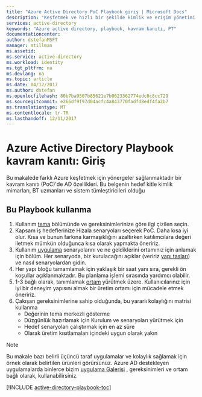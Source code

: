 ```yaml
---
title: "Azure Active Directory PoC Playbook giriş | Microsoft Docs"
description: "Keşfetmek ve hızlı bir şekilde kimlik ve erişim yönetimi senaryoları uygulayan"
services: active-directory
keywords: "Azure active directory, playbook, kavram kanıtı, PT"
documentationcenter: 
author: dstefanMSFT
manager: mtillman
ms.assetid: 
ms.service: active-directory
ms.workload: identity
ms.tgt_pltfrm: na
ms.devlang: na
ms.topic: article
ms.date: 04/12/2017
ms.author: dstefan
ms.openlocfilehash: 80b7ba9507b85621e7b0623362774edc0c8cc729
ms.sourcegitcommit: e266df9f97d04acfc4a843770fadfd8edf4fa2b7
ms.translationtype: MT
ms.contentlocale: tr-TR
ms.lasthandoff: 12/11/2017
---
```

# <a name="azure-active-directory-proof-of-concept-playbook-introduction"></a>Azure Active Directory Playbook kavram kanıtı: Giriş

Bu makalede farklı Azure keşfetmek için yönergeler sağlanmaktadır bir kavram kanıtı (PoC)'de AD özellikleri. Bu belgenin hedef kitle kimlik mimarları, BT uzmanları ve sistem tümleştiricileri olduğu

## <a name="how-to-use-this-playbook"></a>Bu Playbook kullanma

1. Kullanım [tema](active-directory-playbook-ingredients.md#theme) bölümünde ve gereksinimlerinize göre ilgi çizilen seçin.  
2. Kapsam iş hedeflerinize Hizala senaryoları seçerek PoC. Daha kısa iyi olur. Kısa ve bunun farkına karmaşıklığını azaltırken katılımcılara değeri iletmek mümkün olduğunca kısa olarak yapmakta öneririz.  
3. Kullanım [uygulama](active-directory-playbook-implementation.md) senaryolarını ve ne geldiklerini ortamınız için anlamak için bölüm. Her senaryoda, biz kurulacağını açıklar (veririz [yapı taşları](active-directory-playbook-building-blocks.md)) ve nasıl senaryolardan gidin. 
4. Her yapı bloğu tamamlamak için yaklaşık bir saat yanı sıra, gerekli ön koşullar açıklanmaktadır. Bu planlama işlemi sırasında yardımcı olabilir. 
5. 1-3 bağlı olarak, tanımlamak [ortam](active-directory-playbook-ingredients.md#environment) yürütmek üzere. Kullanıcılarınız için iyi bir deneyim yapısını almak bir üretim ortamı için mücadele etmek öneririz. 
6. Çakışan gereksinimlerine sahip olduğunda, bu yararlı kolaylığını matrisi kullanma 
   * Değerinin tema merkezli gösterme  
   * Düzgünlük hazırlamak için Kurulum ve senaryoları yürütmek için 
   * Hedef senaryoları çalıştırmak için en az süre 
   * Olarak üretim kısıtlamaları içindeki uygun olarak yakın 

>[!NOTE]
> Bu makale bazı belirli üçüncü taraf uygulamalar ve kolaylık sağlamak için örnek olarak belirtilen ürünleri görürsünüz. Azure AD destekleyen uygulamalarda binlerce bizim [uygulama Galerisi](https://azuremarketplace.microsoft.com/marketplace/apps/category/azure-active-directory-apps) , gereksinimleri ve ortam bağlı olarak, kullanabilirsiniz. 



[!INCLUDE [active-directory-playbook-toc](../../includes/active-directory-playbook-steps.md)]